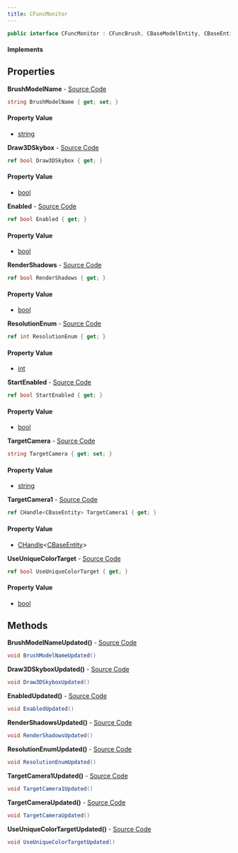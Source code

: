 ```yaml
---
title: CFuncMonitor
---
```


```csharp
public interface CFuncMonitor : CFuncBrush, CBaseModelEntity, CBaseEntity, CEntityInstance, ISchemaClass<CEntityInstance>, ISchemaClass<CBaseEntity>, ISchemaClass<CBaseModelEntity>, ISchemaClass<CFuncBrush>, ISchemaClass<CFuncMonitor>, ISchemaField, ISchemaClass, INativeHandle
```

#### Implements

## Properties

**BrushModelName** - [Source Code](https://github.com/swiftly-solution/swiftlys2/blob/main/managed/src/SwiftlyS2.Generated/Schemas/Interfaces/CFuncMonitor.cs#L24)

```csharp
string BrushModelName { get; set; }
```

#### Property Value

- [string](https://learn.microsoft.com/dotnet/api/system.string)

**Draw3DSkybox** - [Source Code](https://github.com/swiftly-solution/swiftlys2/blob/main/managed/src/SwiftlyS2.Generated/Schemas/Interfaces/CFuncMonitor.cs#L30)

```csharp
ref bool Draw3DSkybox { get; }
```

#### Property Value

- [bool](https://learn.microsoft.com/dotnet/api/system.boolean)

**Enabled** - [Source Code](https://github.com/swiftly-solution/swiftlys2/blob/main/managed/src/SwiftlyS2.Generated/Schemas/Interfaces/CFuncMonitor.cs#L28)

```csharp
ref bool Enabled { get; }
```

#### Property Value

- [bool](https://learn.microsoft.com/dotnet/api/system.boolean)

**RenderShadows** - [Source Code](https://github.com/swiftly-solution/swiftlys2/blob/main/managed/src/SwiftlyS2.Generated/Schemas/Interfaces/CFuncMonitor.cs#L20)

```csharp
ref bool RenderShadows { get; }
```

#### Property Value

- [bool](https://learn.microsoft.com/dotnet/api/system.boolean)

**ResolutionEnum** - [Source Code](https://github.com/swiftly-solution/swiftlys2/blob/main/managed/src/SwiftlyS2.Generated/Schemas/Interfaces/CFuncMonitor.cs#L18)

```csharp
ref int ResolutionEnum { get; }
```

#### Property Value

- [int](https://learn.microsoft.com/dotnet/api/system.int32)

**StartEnabled** - [Source Code](https://github.com/swiftly-solution/swiftlys2/blob/main/managed/src/SwiftlyS2.Generated/Schemas/Interfaces/CFuncMonitor.cs#L32)

```csharp
ref bool StartEnabled { get; }
```

#### Property Value

- [bool](https://learn.microsoft.com/dotnet/api/system.boolean)

**TargetCamera** - [Source Code](https://github.com/swiftly-solution/swiftlys2/blob/main/managed/src/SwiftlyS2.Generated/Schemas/Interfaces/CFuncMonitor.cs#L16)

```csharp
string TargetCamera { get; set; }
```

#### Property Value

- [string](https://learn.microsoft.com/dotnet/api/system.string)

**TargetCamera1** - [Source Code](https://github.com/swiftly-solution/swiftlys2/blob/main/managed/src/SwiftlyS2.Generated/Schemas/Interfaces/CFuncMonitor.cs#L26)

```csharp
ref CHandle<CBaseEntity> TargetCamera1 { get; }
```

#### Property Value

- [CHandle](/docs/api/shared/natives/chandle-1)<[CBaseEntity](/docs/api/shared/schemadefinitions/cbaseentity)>

**UseUniqueColorTarget** - [Source Code](https://github.com/swiftly-solution/swiftlys2/blob/main/managed/src/SwiftlyS2.Generated/Schemas/Interfaces/CFuncMonitor.cs#L22)

```csharp
ref bool UseUniqueColorTarget { get; }
```

#### Property Value

- [bool](https://learn.microsoft.com/dotnet/api/system.boolean)

## Methods

**BrushModelNameUpdated()** - [Source Code](https://github.com/swiftly-solution/swiftlys2/blob/main/managed/src/SwiftlyS2.Generated/Schemas/Interfaces/CFuncMonitor.cs#L38)

```csharp
void BrushModelNameUpdated()
```

**Draw3DSkyboxUpdated()** - [Source Code](https://github.com/swiftly-solution/swiftlys2/blob/main/managed/src/SwiftlyS2.Generated/Schemas/Interfaces/CFuncMonitor.cs#L41)

```csharp
void Draw3DSkyboxUpdated()
```

**EnabledUpdated()** - [Source Code](https://github.com/swiftly-solution/swiftlys2/blob/main/managed/src/SwiftlyS2.Generated/Schemas/Interfaces/CFuncMonitor.cs#L40)

```csharp
void EnabledUpdated()
```

**RenderShadowsUpdated()** - [Source Code](https://github.com/swiftly-solution/swiftlys2/blob/main/managed/src/SwiftlyS2.Generated/Schemas/Interfaces/CFuncMonitor.cs#L36)

```csharp
void RenderShadowsUpdated()
```

**ResolutionEnumUpdated()** - [Source Code](https://github.com/swiftly-solution/swiftlys2/blob/main/managed/src/SwiftlyS2.Generated/Schemas/Interfaces/CFuncMonitor.cs#L35)

```csharp
void ResolutionEnumUpdated()
```

**TargetCamera1Updated()** - [Source Code](https://github.com/swiftly-solution/swiftlys2/blob/main/managed/src/SwiftlyS2.Generated/Schemas/Interfaces/CFuncMonitor.cs#L39)

```csharp
void TargetCamera1Updated()
```

**TargetCameraUpdated()** - [Source Code](https://github.com/swiftly-solution/swiftlys2/blob/main/managed/src/SwiftlyS2.Generated/Schemas/Interfaces/CFuncMonitor.cs#L34)

```csharp
void TargetCameraUpdated()
```

**UseUniqueColorTargetUpdated()** - [Source Code](https://github.com/swiftly-solution/swiftlys2/blob/main/managed/src/SwiftlyS2.Generated/Schemas/Interfaces/CFuncMonitor.cs#L37)

```csharp
void UseUniqueColorTargetUpdated()
```

